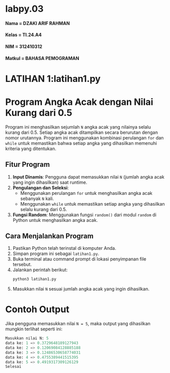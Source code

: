 # labpy.03
#### Nama   = DZAKI ARIF RAHMAN  
#### Kelas  = TI.24.A4  
#### NIM    = 312410312  
#### Matkul = BAHASA PEMOGRAMAN

# LATIHAN 1:latihan1.py

# Program Angka Acak dengan Nilai Kurang dari 0.5

Program ini menghasilkan sejumlah `N` angka acak yang nilainya selalu kurang dari 0.5. Setiap angka acak ditampilkan secara berurutan dengan nomor urutannya. Program ini menggunakan kombinasi perulangan `for` dan `while` untuk memastikan bahwa setiap angka yang dihasilkan memenuhi kriteria yang ditentukan.

## Fitur Program
1. **Input Dinamis**: Pengguna dapat memasukkan nilai `N` (jumlah angka acak yang ingin dihasilkan) saat runtime.
2. **Pengulangan dan Seleksi**:
   - Menggunakan perulangan `for` untuk menghasilkan angka acak sebanyak `N` kali.
   - Menggunakan `while` untuk memastikan setiap angka yang dihasilkan selalu kurang dari 0.5.
3. **Fungsi Random**: Menggunakan fungsi `random()` dari modul `random` di Python untuk menghasilkan angka acak.

## Cara Menjalankan Program
1. Pastikan Python telah terinstal di komputer Anda.
2. Simpan program ini sebagai `latihan1.py`.
3. Buka terminal atau command prompt di lokasi penyimpanan file tersebut.
4. Jalankan perintah berikut:
   ```bash
   python3 latihan1.py
5. Masukkan nilai `N` sesuai jumlah angka acak yang ingin dihasilkan.

# Contoh Output
Jika pengguna memasukkan nilai `N = 5`, maka output yang dihasilkan mungkin terlihat seperti ini:

```python
Masukkan nilai N: 5
data ke: 1 => 0.3729648189127943
data ke: 2 => 0.12069084128885188
data ke: 3 => 0.12486530658774031
data ke: 4 => 0.4755389441515395
data ke: 5 => 0.4919317309126129
Selesai
```

